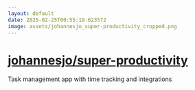 ```yaml
---
layout: default
date: 2025-02-25T00:55:19.623572
image: assets/johannesjo_super-productivity_cropped.png
---
```


# [johannesjo/super-productivity](https://github.com/johannesjo/super-productivity)

Task management app with time tracking and integrations
